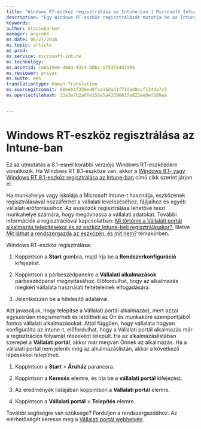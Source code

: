 ```yaml
---
title: "Windows RT-eszköz regisztrálása az Intune-ban | Microsoft Intune"
description: "Egy Windows RT-eszköz regisztrálását mutatja be az Intune-ban"
keywords: 
author: Staciebarker
manager: angrobe
ms.date: 06/27/2016
ms.topic: article
ms.prod: 
ms.service: microsoft-intune
ms.technology: 
ms.assetid: ca6519e8-d0da-4314-b0bc-1753784d7969
ms.reviewer: priyar
ms.suite: ems
translationtype: Human Translation
ms.sourcegitcommit: 08eeb1f330ed8fcea5da41f71ded0ccf124da7c5
ms.openlocfilehash: 33a3a7b2a0fe155a5a4339681fa821ee0ef289aa


---
```



# Windows RT-eszköz regisztrálása az Intune-ban

Ez az útmutatás a 8.1-esnél korábbi verziójú Windows RT-eszközökre vonatkozik. Ha Windows RT 8.1-eszköze van, akkor a [Windows 8.1- vagy Windows RT 8.1-eszköz regisztrálása az Intune-ban](enroll-your-w81-or-rt81-windows.md) című cikk szerint járjon el.

Ha munkahelye vagy iskolája a Microsoft Intune-t használja, eszközének regisztrálásával hozzáférhet a vállalati levelezéséhez, fájljaihoz és egyéb vállalati erőforrásaihoz. Az eszközök regisztrálása lehetővé teszi munkahelye számára, hogy megóvhassa a vállalati adatokat. További információk a regisztrációval kapcsolatban: [Mi történik a Vállalati portál alkalmazás telepítésekor és az eszköz Intune-beli regisztrálásakor?](what-happens-if-you-install-the-company-portal-app-and-enroll-your-device-in-intune-windows.md), illetve [Mit láthat a rendszergazda az eszközén, és mit nem?](what-can-your-it-administrator-see-when-you-enroll-your-device-in-intune-windows.md) témakörben.


Windows RT-eszköz regisztrálása:

1.  Koppintson a **Start** gombra, majd írja be a **Rendszerkonfiguráció** kifejezést.

2.  Koppintson a párbeszédpanelre a **Vállalati alkalmazások** párbeszédpanel megnyitásához. Előfordulhat, hogy az alkalmazás megkéri vállalata használati feltételeinek elfogadására.

3.  Jelentkezzen be a hitelesítő adataival.

Azt javasoljuk, hogy telepítse a Vállalati portál alkalmazást, mert azzal egyszerűen megismerheti és letöltheti az Ön és munkaköre szempontjából fontos vállalati alkalmazásokat. Attól függően, hogy vállalata hogyan konfigurálta az Intune-t, előfordulhat,  hogy a Vállalati portál alkalmazás már a regisztrációs folyamat részeként települt. Ha az alkalmazáslistában szerepel a **Vállalati portál**, akkor már megvan Önnek az alkalmazás. Ha a vállalati portál nem jelenik meg az alkalmazáslistán, akkor a következő lépésekkel telepítheti.

1.  Koppintson a **Start** &gt; **Áruház** parancsra.

2.  Koppintson a **Keresés** elemre, és írja be a **vállalati portál** kifejezést.

3.  Az eredmények listájában koppintson a **Vállalati portál** elemre.

4.  Koppintson a **Vállalati portál** &gt; **Telepítés** elemre.

További segítségre van szüksége? Forduljon a rendszergazdához. Az elérhetőségét keresse meg a [Vállalati portál webhelyén](http://portal.manage.microsoft.com).





<!--HONumber=Aug16_HO5-->


